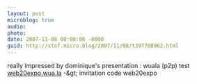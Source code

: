 ```yaml
---
layout: post
microblog: true
audio: 
photo: 
date: 2007-11-08 00:00:00 -0000
guid: http://xtof.micro.blog/2007/11/08/t397708962.html
---
```

really impressed by dominique's presentation : wuala (p2p) test  [web20expo.wua.la](http://web20expo.wua.la) -&amp;gt; invitation code web20expo
